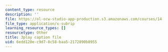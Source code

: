 ```yaml
---
content_type: resource
description: ''
file: https://ol-ocw-studio-app-production.s3.amazonaws.com/courses/14-01-principles-of-microeconomics-fall-2018/6edd120ec9d78c58baa52172890b8955_TSYNHb6YBEE.srt
file_type: application/x-subrip
learning_resource_types: []
resourcetype: Other
title: 3play caption file
uid: 6edd120e-c9d7-8c58-baa5-2172890b8955
---
```

